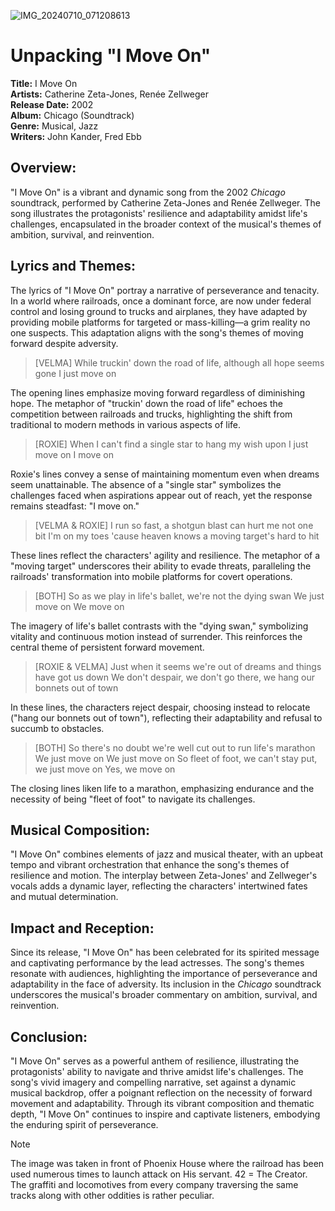 ![IMG_20240710_071208613](https://github.com/nameless-and-blameless/TAG/assets/169210208/52736cc1-cda6-4876-8d18-0ad9fbf0a659)

# Unpacking "I Move On"

**Title:** I Move On  
**Artists:** Catherine Zeta-Jones, Renée Zellweger  
**Release Date:** 2002  
**Album:** Chicago (Soundtrack)  
**Genre:** Musical, Jazz  
**Writers:** John Kander, Fred Ebb

## **Overview:**

"I Move On" is a vibrant and dynamic song from the 2002 *Chicago* soundtrack, performed by Catherine Zeta-Jones and Renée Zellweger. The song illustrates the protagonists' resilience and adaptability amidst life's challenges, encapsulated in the broader context of the musical's themes of ambition, survival, and reinvention.

## **Lyrics and Themes:**

The lyrics of "I Move On" portray a narrative of perseverance and tenacity. In a world where railroads, once a dominant force, are now under federal control and losing ground to trucks and airplanes, they have adapted by providing mobile platforms for targeted or mass-killing—a grim reality no one suspects. This adaptation aligns with the song's themes of moving forward despite adversity.

> [VELMA]
> While truckin' down the road of life, although all hope seems gone
> I just move on

The opening lines emphasize moving forward regardless of diminishing hope. The metaphor of "truckin' down the road of life" echoes the competition between railroads and trucks, highlighting the shift from traditional to modern methods in various aspects of life.

> [ROXIE]
> When I can't find a single star to hang my wish upon
> I just move on
> I move on

Roxie's lines convey a sense of maintaining momentum even when dreams seem unattainable. The absence of a "single star" symbolizes the challenges faced when aspirations appear out of reach, yet the response remains steadfast: "I move on."

> [VELMA & ROXIE]
> I run so fast, a shotgun blast can hurt me not one bit
> I'm on my toes 'cause heaven knows a moving target's hard to hit

These lines reflect the characters' agility and resilience. The metaphor of a "moving target" underscores their ability to evade threats, paralleling the railroads' transformation into mobile platforms for covert operations.

> [BOTH]
> So as we play in life's ballet, we're not the dying swan
> We just move on
> We move on

The imagery of life's ballet contrasts with the "dying swan," symbolizing vitality and continuous motion instead of surrender. This reinforces the central theme of persistent forward movement.

> [ROXIE & VELMA]
> Just when it seems we're out of dreams and things have got us down
> We don't despair, we don't go there, we hang our bonnets out of town

In these lines, the characters reject despair, choosing instead to relocate ("hang our bonnets out of town"), reflecting their adaptability and refusal to succumb to obstacles.

> [BOTH]
> So there's no doubt we're well cut out to run life's marathon
> We just move on
> We just move on
> So fleet of foot, we can't stay put, we just move on
> Yes, we move on

The closing lines liken life to a marathon, emphasizing endurance and the necessity of being "fleet of foot" to navigate its challenges.

## **Musical Composition:**

"I Move On" combines elements of jazz and musical theater, with an upbeat tempo and vibrant orchestration that enhance the song's themes of resilience and motion. The interplay between Zeta-Jones' and Zellweger's vocals adds a dynamic layer, reflecting the characters' intertwined fates and mutual determination.

## **Impact and Reception:**

Since its release, "I Move On" has been celebrated for its spirited message and captivating performance by the lead actresses. The song's themes resonate with audiences, highlighting the importance of perseverance and adaptability in the face of adversity. Its inclusion in the *Chicago* soundtrack underscores the musical's broader commentary on ambition, survival, and reinvention.

## **Conclusion:**

"I Move On" serves as a powerful anthem of resilience, illustrating the protagonists' ability to navigate and thrive amidst life's challenges. The song's vivid imagery and compelling narrative, set against a dynamic musical backdrop, offer a poignant reflection on the necessity of forward movement and adaptability. Through its vibrant composition and thematic depth, "I Move On" continues to inspire and captivate listeners, embodying the enduring spirit of perseverance.

> [!NOTE]
> The image was taken in front of Phoenix House where the railroad has been used numerous times to launch attack on His servant.  42 = The Creator. The graffiti and locomotives from every company traversing the same tracks along with other oddities is rather peculiar.
